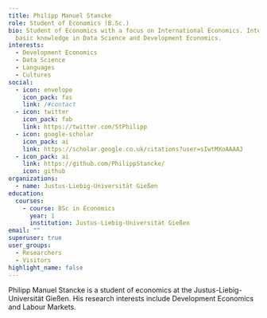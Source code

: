 ```yaml
---
title: Philipp Manuel Stancke
role: Student of Economics (B.Sc.)
bio: Student of Economics with a focus on International Economics. Interest and
  basic knowledge in Data Science and Development Economics.
interests:
  - Development Economics
  - Data Science
  - Languages
  - Cultures
social:
  - icon: envelope
    icon_pack: fas
    link: /#contact
  - icon: twitter
    icon_pack: fab
    link: https://twitter.com/StPhilipp
  - icon: google-scholar
    icon_pack: ai
    link: https://scholar.google.co.uk/citations?user=sIwtMXoAAAAJ
  - icon_pack: ai
    link: https://github.com/PhilippStancke/
    icon: github
organizations:
  - name: Justus-Liebig-Universität Gießen
education:
  courses:
    - course: BSc in Economics
      year: 1
      institution: Justus-Liebig-Universität Gießen
email: ""
superuser: true
user_groups:
  - Researchers
  - Visitors
highlight_name: false
---
```

Philipp Manuel Stancke is a student of economics at the Justus-Liebig-Universität Gießen. His research interests include Development Economics and Labour Markets.